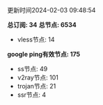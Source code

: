 更新时间2024-02-03 09:48:54

**总订阅: 34**
**总节点: 6534**
- vless节点: 14

**google ping有效节点: 175**
- ss节点: 49
- v2ray节点: 101
- trojan节点: 21
- ssr节点: 4
